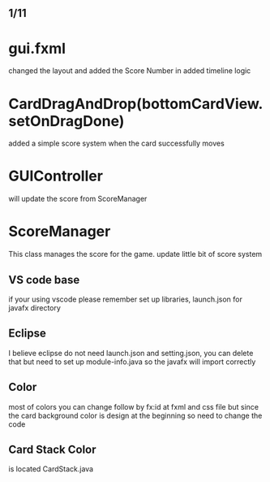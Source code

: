 ## 1/11

# gui.fxml 
changed the layout and added the Score Number in
added timeline logic 

# CardDragAndDrop(bottomCardView.setOnDragDone) 
added a simple score system when the card successfully moves

# GUIController
will update the score from ScoreManager

# ScoreManager
This class manages the score for the game.
update little bit of score system

## VS code base
if your using vscode please remember set up libraries, launch.json for javafx directory

## Eclipse
I believe eclipse do not need launch.json and setting.json, you can delete that but need to set up module-info.java so the javafx will import correctly

## Color
most of colors you can change follow by fx:id at fxml and css file but since the card background color is design at the beginning so need to change the code

## Card Stack Color
is located CardStack.java